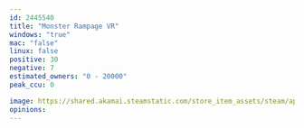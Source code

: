 ```yaml
---
id: 2445540
title: "Monster Rampage VR"
windows: "true"
mac: "false"
linux: false
positive: 30
negative: 7
estimated_owners: "0 - 20000"
peak_ccu: 0

image: https://shared.akamai.steamstatic.com/store_item_assets/steam/apps/2445540/header.jpg?t=1722248109
opinions:
---
```

